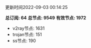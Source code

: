 更新时间2022-09-03 00:14:25

**总订阅: 64**
**总节点: 9549**
**有效节点: 1972**
- v2ray节点: 1631
- trojan节点: 151
- ss节点: 190
